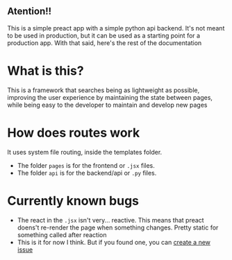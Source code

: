 ## Atention!!
This is a simple preact app with a simple python api backend. It's not meant to be used in production, but it can be used as a starting point for a production app. With that said, here's the rest of the documentation

# What is this?
This is a framework that searches being as lightweight as possible, improving the user experience by maintaining the state between pages, while being easy to the developer to maintain and develop new pages

# How does routes work
It uses system file routing, inside the templates folder.
- The folder `pages` is for the frontend or `.jsx` files.
- The folder `api` is for the backend/api or `.py` files.

# Currently known bugs
- The react in the `.jsx` isn't very... reactive. This means that preact doens't re-render the page when something changes. Pretty static for something called after reaction
- This is it for now I think. But if you found one, you can [create a new issue](issues/new)
